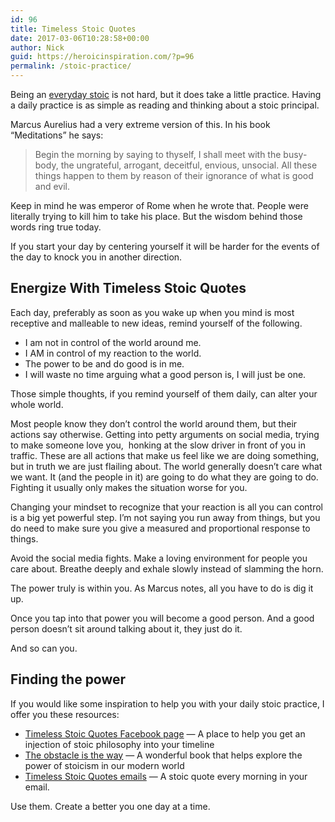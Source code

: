 ```yaml
---
id: 96
title: Timeless Stoic Quotes
date: 2017-03-06T10:28:58+00:00
author: Nick
guid: https://heroicinspiration.com/?p=96
permalink: /stoic-practice/
---
```

Being an <a href="https://heroicinspiration.com/the-everyday-stoic/" target="_blank">everyday stoic</a> is not hard, but it does take a little practice. Having a daily practice is as simple as reading and thinking about a stoic principal.

Marcus Aurelius had a very extreme version of this. In his book &#8220;Meditations&#8221; he says:

> Begin the morning by saying to thyself, I shall meet with the busy-body, the ungrateful, arrogant, deceitful, envious, unsocial. All these things happen to them by reason of their ignorance of what is good and evil.

Keep in mind he was emperor of Rome when he wrote that. People were literally trying to kill him to take his place. But the wisdom behind those words ring true today.

If you start your day by centering yourself it will be harder for the events of the day to knock you in another direction.

## Energize With Timeless Stoic Quotes

Each day, preferably as soon as you wake up when you mind is most receptive and malleable to new ideas, remind yourself of the following.

  * I am not in control of the world around me.
  * I AM in control of my reaction to the world.
  * The power to be and do good is in me.
  * I will waste no time arguing what a good person is, I will just be one.

Those simple thoughts, if you remind yourself of them daily, can alter your whole world.

Most people know they don&#8217;t control the world around them, but their actions say otherwise. Getting into petty arguments on social media, trying to make someone love you,  honking at the slow driver in front of you in traffic. These are all actions that make us feel like we are doing something, but in truth we are just flailing about. The world generally doesn&#8217;t care what we want. It (and the people in it) are going to do what they are going to do. Fighting it usually only makes the situation worse for you.

Changing your mindset to recognize that your reaction is all you can control is a big yet powerful step. I&#8217;m not saying you run away from things, but you do need to make sure you give a measured and proportional response to things.

Avoid the social media fights. Make a loving environment for people you care about. Breathe deeply and exhale slowly instead of slamming the horn.

The power truly is within you. As Marcus notes, all you have to do is dig it up.

Once you tap into that power you will become a good person. And a good person doesn&#8217;t sit around talking about it, they just do it.

And so can you.

## Finding the power

If you would like some inspiration to help you with your daily stoic practice, I offer you these resources:

  * <a href="https://www.facebook.com/TimelessStoicQuotes/" target="_blank">Timeless Stoic Quotes Facebook page</a> &#8212; A place to help you get an injection of stoic philosophy into your timeline
  * <a href="http://amzn.to/2mHAgsI" target="_blank">The obstacle is the way</a> &#8212; A wonderful book that helps explore the power of stoicism in our modern world
  * <a href="https://heroicinspiration.com/timeless-stoic-quotes/" target="_blank">Timeless Stoic Quotes emails</a> &#8212; A stoic quote every morning in your email.

Use them. Create a better you one day at a time.
